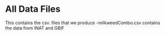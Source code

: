 # All Data Files
This contains the csv. files that we produce
-milkweedCombo.csv contains the data from INAT and GBIF 
